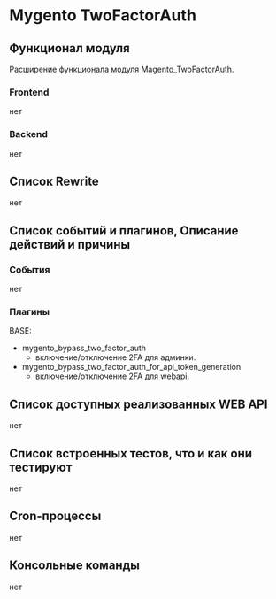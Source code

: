 # Mygento TwoFactorAuth

## Функционал модуля
Расширение функционала модуля Magento_TwoFactorAuth.

### Frontend
нет

### Backend
нет

## Список Rewrite
нет

## Список событий и плагинов, Описание действий и причины

### События
нет

### Плагины
BASE:
* mygento_bypass_two_factor_auth
    * включение/отключение 2FA для админки.
* mygento_bypass_two_factor_auth_for_api_token_generation
    * включение/отключение 2FA для webapi.

## Список доступных реализованных WEB API
нет

## Список встроенных тестов, что и как они тестируют
нет

## Cron-процессы
нет

## Консольные команды
нет
